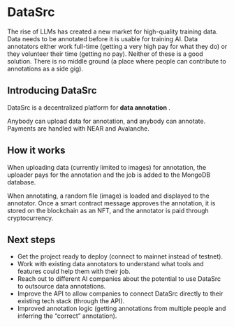# DataSrc

The rise of LLMs has created a new market for high-quality training data.
Data needs to be annotated before it is usable for training AI.
Data annotators either work full-time (getting a very high pay for what they do) or they volunteer their time (getting no pay).
Neither of these is a good solution.
There is no middle ground (a place where people can contribute to annotations as a side gig).

## Introducing DataSrc

DataSrc is a decentralized platform for **data annotation** .

Anybody can upload data for annotation, and anybody can annotate.
Payments are handled with NEAR and Avalanche.

## How it works

When uploading data (currently limited to images) for annotation, the uploader pays for the annotation and the job is added to the MongoDB database.

When annotating, a random file (image) is loaded and displayed to the annotator.
Once a smart contract message approves the annotation, it is stored on the blockchain as an NFT, and the annotator is paid through cryptocurrency.

## Next steps

- Get the project ready to deploy (connect to mainnet instead of testnet).
- Work with existing data annotators to understand what tools and features could help them with their job.
- Reach out to different AI companies about the potential to use DataSrc to outsource data annotations.
- Improve the API to allow companies to connect DataSrc directly to their existing tech stack (through the API).
- Improved annotation logic (getting annotations from multiple people and inferring the “correct” annotation).
